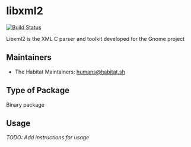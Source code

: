 # libxml2

[![Build Status](https://dev.azure.com/chefcorp-partnerengineering/Chef%20Base%20Plans/_apis/build/status/chef-base-plans.libxml2?branchName=master)](https://dev.azure.com/chefcorp-partnerengineering/Chef%20Base%20Plans/_build/latest?definitionId=169&branchName=master)

Libxml2 is the XML C parser and toolkit developed for the Gnome project

## Maintainers

* The Habitat Maintainers: <humans@habitat.sh>

## Type of Package

Binary package

## Usage

*TODO: Add instructions for usage*
